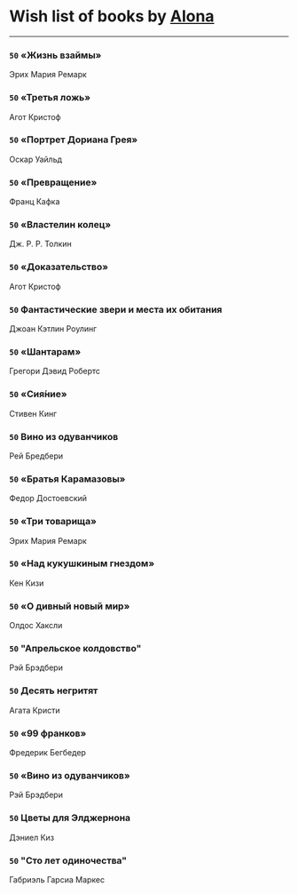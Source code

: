 # Wish list of books by [Alona](https://www.facebook.com/app_scoped_user_id/320700111602997/)
---

### `50` «Жизнь взаймы»
Эрих Мария Ремарк

### `50` «Третья ложь»
Агот Кристоф

### `50` «Портрет Дориана Грея»
Оскар Уайльд

### `50` «Превращение»
Франц Кафка

### `50` «Властелин колец»
Дж. Р. Р. Толкин

### `50` «Доказательство»
Агот Кристоф

### `50` Фантастические звери и места их обитания
Джоан Кэтлин Роулинг

### `50` «Шантарам»
Грегори Дэвид Робертс

### `50` «Сия́ние»
Стивен Кинг

### `50` Вино из одуванчиков
Рей Бредбери

### `50` «Братья Карамазовы»
Федор Достоевский

### `50` «Три товарища»
Эрих Мария Ремарк

### `50` «Над кукушкиным гнездом»
Кен Кизи

### `50` «О дивный новый мир»
Олдос Хаксли

### `50` "Апрельское колдовство"
Рэй Брэдбери

### `50` Десять негритят
Агата Кристи

### `50` «99 франков»
Фредерик Бегбедер

### `50` «Вино из одуванчиков»
Рэй Брэдбери

### `50` Цветы для Элджернона
Дэниел Киз

### `50` "Сто лет одиночества"
Габриэль Гарсиа Маркес

